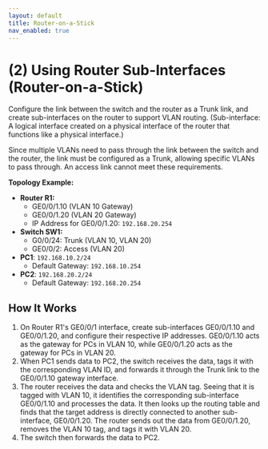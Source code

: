 ```yaml
---
layout: default
title: Router-on-a-Stick
nav_enabled: true
---
```


# (2) Using Router Sub-Interfaces (Router-on-a-Stick)

Configure the link between the switch and the router as a Trunk link, and create sub-interfaces on the router to support VLAN routing. (Sub-interface: A logical interface created on a physical interface of the router that functions like a physical interface.)

Since multiple VLANs need to pass through the link between the switch and the router, the link must be configured as a Trunk, allowing specific VLANs to pass through. An access link cannot meet these requirements.

**Topology Example:**

- **Router R1:**
  - GE0/0/1.10 (VLAN 10 Gateway)
  - GE0/0/1.20 (VLAN 20 Gateway)
  - IP Address for GE0/0/1.20: `192.168.20.254`
- **Switch SW1:**
  - G0/0/24: Trunk (VLAN 10, VLAN 20)
  - GE0/0/2: Access (VLAN 20)
- **PC1**: `192.168.10.2/24`
  - Default Gateway: `192.168.10.254`
- **PC2**: `192.168.20.2/24`
  - Default Gateway: `192.168.20.254`

## How It Works

1. On Router R1's GE0/0/1 interface, create sub-interfaces GE0/0/1.10 and GE0/0/1.20, and configure their respective IP addresses. GE0/0/1.10 acts as the gateway for PCs in VLAN 10, while GE0/0/1.20 acts as the gateway for PCs in VLAN 20.
2. When PC1 sends data to PC2, the switch receives the data, tags it with the corresponding VLAN ID, and forwards it through the Trunk link to the GE0/0/1.10 gateway interface.
3. The router receives the data and checks the VLAN tag. Seeing that it is tagged with VLAN 10, it identifies the corresponding sub-interface GE0/0/1.10 and processes the data. It then looks up the routing table and finds that the target address is directly connected to another sub-interface, GE0/0/1.20. The router sends out the data from GE0/0/1.20, removes the VLAN 10 tag, and tags it with VLAN 20.
4. The switch then forwards the data to PC2.
